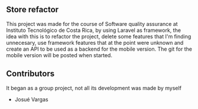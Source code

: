 ## Store refactor

This project was made for the course of Software quality assurance at Instituto Tecnológico de Costa Rica, by using Laravel as framework,
the idea with this is to refactor the project, delete some features that I'm finding unnecesary, use
framework features that at the point were unknown and create an API to be used as a backend for the mobile version. The git for the mobile version will be posted when started.


## Contributors
It began as a group project, not all its development was made by myself

- Josué Vargas

